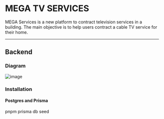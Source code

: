 # MEGA TV SERVICES

MEGA Services is a new platform to contract television services in a building. The main objective is to help users contract a cable TV service for their home.

---

## Backend

### Diagram

![image](https://user-images.githubusercontent.com/50376585/236594100-e11b45de-18ed-403f-b4b1-a1222847a00e.png)

### Installation

#### Postgres and Prisma

pnpm prisma db seed
